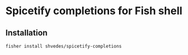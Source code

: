 # Spicetify completions for Fish shell

## Installation 

```
fisher install shvedes/spicetify-completions
```

